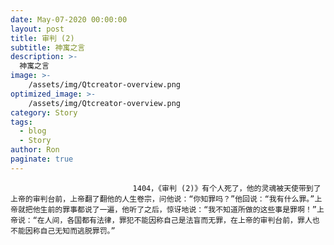 ```yaml
---
date: May-07-2020 00:00:00
layout: post
title: 审判 (2)
subtitle: 神寓之言
description: >-
  神寓之言
image: >-
    /assets/img/Qtcreator-overview.png
optimized_image: >-
    /assets/img/Qtcreator-overview.png
category: Story
tags:
  - blog
  - Story
author: Ron
paginate: true
---
```


							　　1404，《审判 (2)》有个人死了，他的灵魂被天使带到了上帝的审判台前，上帝翻了翻他的人生卷宗，问他说：“你知罪吗？”他回说：“我有什么罪。”上帝就把他生前的罪事都说了一遍，他听了之后，惊讶地说：“我不知道所做的这些事是罪啊！”上帝说：“在人间，各国都有法律，罪犯不能因称自己是法盲而无罪，在上帝的审判台前，罪人也不能因称自己无知而逃脱罪罚。”
							
							
						